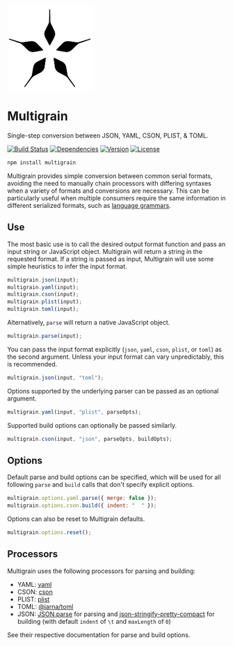 <img alt="Multigrain logo" src="img/logo.png" width="195px" height = "195px" />

# Multigrain

Single-step conversion between JSON, YAML, CSON, PLIST, & TOML.

[![Build Status](https://dev.azure.com/agorischek/packages/_apis/build/status/Multigrain/Multigrain%20Build?branchName=master)](https://dev.azure.com/agorischek/packages/_build/latest?definitionId=3&branchName=master)
[![Dependencies](https://img.shields.io/depfu/agorischek/multigrain.svg)](https://depfu.com/repos/agorischek/multigrain)
[![Version](https://img.shields.io/npm/v/multigrain.svg)](https://www.npmjs.com/package/multigrain)
[![License](https://img.shields.io/github/license/agorischek/multigrain.svg)](https://github.com/agorischek/multigrain/blob/master/LICENSE)

```sh
npm install multigrain
```

Multigrain provides simple conversion between common serial formats, avoiding the need to manually chain processors with differing syntaxes when a variety of formats and conversions are necessary. This can be particularly useful when multiple consumers require the same information in different serialized formats, such as [language grammars](http://docs.sublimetext.info/en/latest/reference/syntaxdefs.html).

## Use

The most basic use is to call the desired output format function and pass an input string or JavaScript object. Multigrain will return a string in the requested format. If a string is passed as input, Multigrain will use some simple heuristics to infer the input format.

```js
multigrain.json(input);
multigrain.yaml(input);
multigrain.cson(input);
multigrain.plist(input);
multigrain.toml(input);
```

Alternatively, `parse` will return a native JavaScript object.

```js
multigrain.parse(input);
```

You can pass the input format explicitly (`json`, `yaml`, `cson`, `plist`, or `toml`) as the second argument. Unless your input format can vary unpredictably, this is recommended.

```js
multigrain.json(input, "toml");
```

Options supported by the underlying parser can be passed as an optional argument.

```js
multigrain.yaml(input, "plist", parseOpts);
```

Supported build options can optionally be passed similarly.

```js
multigrain.cson(input, "json", parseOpts, buildOpts);
```

## Options

Default parse and build options can be specified, which will be used for all following `parse` and `build` calls that don't specify explicit options.

```js
multigrain.options.yaml.parse({ merge: false });
multigrain.options.cson.build({ indent: "  " });
```

Options can also be reset to Multigrain defaults.

```js
multigrain.options.reset();
```

## Processors

Multigrain uses the following processors for parsing and building:

- YAML: [yaml](https://www.npmjs.com/package/yaml)
- CSON: [cson](https://www.npmjs.com/package/cson)
- PLIST: [plist](https://www.npmjs.com/package/plist)
- TOML: [@iarna/toml](https://www.npmjs.com/package/@iarna/toml)
- JSON: [JSON.parse](https://developer.mozilla.org/en-US/docs/Web/JavaScript/Reference/Global_Objects/JSON/parse) for parsing and [json-stringify-pretty-compact](https://www.npmjs.com/package/json-stringify-pretty-compact) for building (with default `indent` of `\t` and `maxLength` of `0`)

See their respective documentation for parse and build options.
